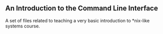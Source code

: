 ## An Introduction to the Command Line Interface

A set of files related to teaching a very basic introduction to *nix-like systems course.
